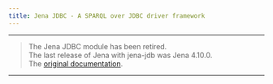 ```yaml
---
title: Jena JDBC - A SPARQL over JDBC driver framework
---
```


----
> The Jena JDBC module has been retired.<br/>
> The last release of Jena with jena-jdb was Jena 4.10.0.<br/>
> The [original documentation](jdbc_index.html).
----
